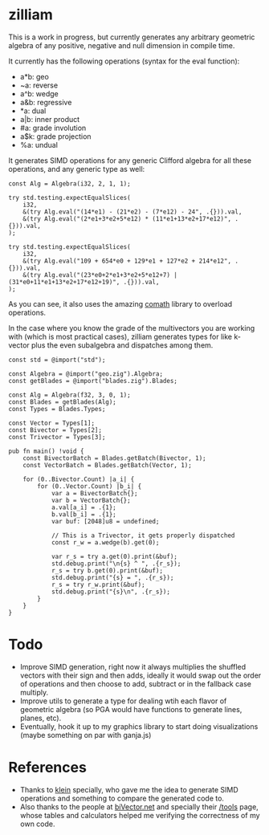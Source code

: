 # zilliam

This is a work in progress, but currently generates any arbitrary geometric algebra of any positive, negative and null dimension in compile time.

It currently has the following operations (syntax for the eval function):
- a*b: geo
- ~a: reverse
- a^b: wedge
- a&b: regressive
- *a: dual
- a|b: inner product
- #a: grade involution
- a$k: grade projection
- %a: undual

It generates SIMD operations for any generic Clifford algebra for all these operations, and any generic type as well:

```zig
const Alg = Algebra(i32, 2, 1, 1);

try std.testing.expectEqualSlices(
    i32,
    &(try Alg.eval("(14*e1) - (21*e2) - (7*e12) - 24", .{})).val,
    &(try Alg.eval("(2*e1+3*e2+5*e12) * (11*e1+13*e2+17*e12)", .{})).val,
);

try std.testing.expectEqualSlices(
    i32,
    &(try Alg.eval("109 + 654*e0 + 129*e1 + 127*e2 + 214*e12", .{})).val,
    &(try Alg.eval("(23*e0+2*e1+3*e2+5*e12+7) | (31*e0+11*e1+13*e2+17*e12+19)", .{})).val,
);
```

As you can see, it also uses the amazing [comath](https://github.com/InKryption/comath) library to overload operations.

In the case where you know the grade of the multivectors you are working with (which is most practical cases), zilliam generates types for like k-vector plus the even subalgebra and dispatches among them.
```zig
const std = @import("std");

const Algebra = @import("geo.zig").Algebra;
const getBlades = @import("blades.zig").Blades;

const Alg = Algebra(f32, 3, 0, 1);
const Blades = getBlades(Alg);
const Types = Blades.Types;

const Vector = Types[1];
const Bivector = Types[2];
const Trivector = Types[3];

pub fn main() !void {
    const BivectorBatch = Blades.getBatch(Bivector, 1);
    const VectorBatch = Blades.getBatch(Vector, 1);

    for (0..Bivector.Count) |a_i| {
        for (0..Vector.Count) |b_i| {
            var a = BivectorBatch{};
            var b = VectorBatch{};
            a.val[a_i] = .{1};
            b.val[b_i] = .{1};
            var buf: [2048]u8 = undefined;

            // This is a Trivector, it gets properly dispatched
            const r_w = a.wedge(b).get(0);

            var r_s = try a.get(0).print(&buf);
            std.debug.print("\n{s} ^ ", .{r_s});
            r_s = try b.get(0).print(&buf);
            std.debug.print("{s} = ", .{r_s});
            r_s = try r_w.print(&buf);
            std.debug.print("{s}\n", .{r_s});
        }
    }
}
```

# Todo
- Improve SIMD generation, right now it always multiplies the shuffled vectors with their sign and then adds, ideally it would swap out the order of operations and then choose to add, subtract or in the fallback case multiply.
- Improve utils to generate a type for dealing wtih each flavor of geometric algebra (so PGA would have functions to generate lines, planes, etc).
- Eventually, hook it up to my graphics library to start doing visualizations (maybe something on par with ganja.js)

# References
- Thanks to [klein](https://github.com/jeremyong/klein) specially, who gave me the idea to generate SIMD operations and something to compare the generated code to.
- Also thanks to the people at [biVector.net](https://bivector.net/index.html) and specially their [/tools](https://bivector.net/tools.html) page, whose tables and calculators helped me verifying the correctness of my own code.
